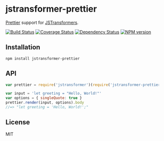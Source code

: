 # jstransformer-prettier

[Prettier](https://github.com/jlongster/prettier) support for [JSTransformers](http://github.com/jstransformers).

[![Build Status](https://img.shields.io/travis/jstransformers/jstransformer-prettier/master.svg)](https://travis-ci.org/jstransformers/jstransformer-prettier)
[![Coverage Status](https://img.shields.io/codecov/c/github/jstransformers/jstransformer-prettier/master.svg)](https://codecov.io/gh/jstransformers/jstransformer-prettier)
[![Dependency Status](https://img.shields.io/david/jstransformers/jstransformer-prettier/master.svg)](http://david-dm.org/jstransformers/jstransformer-prettier)
[![NPM version](https://img.shields.io/npm/v/jstransformer-prettier.svg)](https://www.npmjs.org/package/jstransformer-prettier)

## Installation

    npm install jstransformer-prettier

## API

```js
var prettier = require('jstransformer')(require('jstransformer-prettier'))

var input = 'let greeting = "Hello, World!"'
var options = { singleQuote: true }
prettier.render(input, options).body
//=> "let greeting = 'Hello, World!';"
```

## License

MIT
